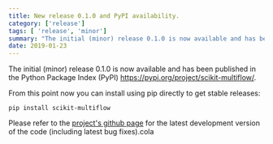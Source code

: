 ```yaml
---
title: New release 0.1.0 and PyPI availability.
category: ['release']
tags: [ 'release', 'minor']
summary: "The initial (minor) release 0.1.0 is now available and has been published in the Python Package Index (PyPI)"
date: 2019-01-23
---
```


The initial (minor) release 0.1.0 is now available and has been published in the Python Package Index (PyPI) https://pypi.org/project/scikit-multiflow/.

From this point now you can install using pip directly to get stable releases:

```shell
pip install scikit-multiflow
```

Please refer to the [project's github page](https://github.com/scikit-multiflow/scikit-multiflow) for the latest development version of the code (including latest bug fixes).cola